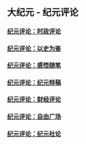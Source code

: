 ## 大纪元 - 纪元评论

#### [纪元评论：时政评论](indexes/nsc1025/README.md?08110330)
#### [纪元评论：以史为鉴](indexes/nsc1028/README.md?08110330)
#### [纪元评论：感悟随笔](indexes/nsc1035/README.md?08110330)
#### [纪元评论：纪元特稿](indexes/nsc424/README.md?08110330)
#### [纪元评论：财经评论](indexes/nsc1026/README.md?08110330)
#### [纪元评论：自由广场](indexes/nsc993/README.md?08110330)
#### [纪元评论：纪元社论](indexes/nsc422/README.md?08110330)
